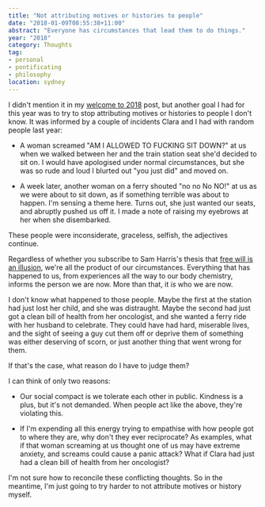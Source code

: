 ```yaml
---
title: "Not attributing motives or histories to people"
date: "2018-01-09T08:55:38+11:00"
abstract: "Everyone has circumstances that lead them to do things."
year: "2018"
category: Thoughts
tag:
- personal
- pontificating
- philosophy
location: sydney
---
```

I didn't mention it in my [welcome to 2018] post, but another goal I had for this year was to try to stop attributing motives or histories to people I don't know. It was informed by a couple of incidents Clara and I had with random people last year:

* A woman screamed "AM I ALLOWED TO FUCKING SIT DOWN?" at us when we walked between her and the train station seat she'd decided to sit on. I would have apologised under normal circumstances, but she was so rude and loud I blurted out "you just did" and moved on.

* A week later, another woman on a ferry shouted "no no No NO!" at us as we were about to sit down, as if something terrible was about to happen. I'm sensing a theme here. Turns out, she just wanted our seats, and abruptly pushed us off it. I made a note of raising my eyebrows at her when she disembarked.

These people were inconsiderate, graceless, selfish, the adjectives continue.

Regardless of whether you subscribe to Sam Harris's thesis that [free will is an illusion], we're all the product of our circumstances. Everything that has happened to us, from experiences all the way to our body chemistry, informs the person we are now. More than that, it *is* who we are now.

I don't know what happened to those people. Maybe the first at the station had just lost her child, and she was distraught. Maybe the second had just got a clean bill of health from her oncologist, and she wanted a ferry ride with her husband to celebrate. They could have had hard, miserable lives, and the sight of seeing a guy cut them off or deprive them of something was either deserving of scorn, or just another thing that went wrong for them.

If that's the case, what reason do I have to judge them?

I can think of only two reasons:

* Our social compact is we tolerate each other in public. Kindness is a plus, but it's not demanded. When people act like the above, they're violating this.

* If I'm expending all this energy trying to empathise with how people got to where they are, why don't they ever reciprocate? As examples, what if that woman screaming at us thought one of us may have extreme anxiety, and screams could cause a panic attack? What if Clara had just had a clean bill of health from her oncologist?

I'm not sure how to reconcile these conflicting thoughts. So in the meantime, I'm just going to try harder to not attribute motives or history myself. 

[welcome to 2018]: https://rubenerd.com/welcome-to-2018/
[free will is an illusion]: https://www.samharris.org/free-will

